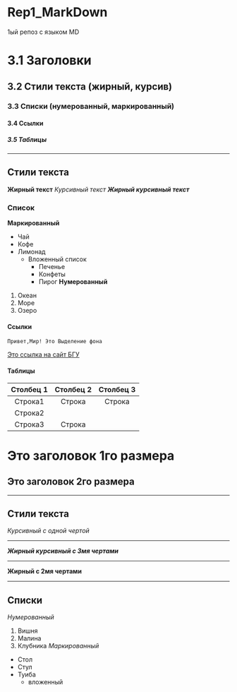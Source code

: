 # Rep1_MarkDown
1ый репоз с языком MD
# 3.1 Заголовки
## 3.2 Стили текста (жирный, курсив)
### 3.3 Списки (нумерованный, маркированный)
#### 3.4 Ссылки
##### 3.5 Таблицы
---
## Стили текста
__Жирный текст__
_Курсивный текст_
___Жирный курсивный текст___

### Список 
__Маркированный__
* Чай
* Кофе
* Лимонад
  * Вложенный список
     * Печенье
     *  Конфеты
     *  Пирог
__Нумерованный__ 
1. Океан
2. Море
3. Озеро
#### Ссылки
    Привет,Мир! Это Выделение фона
[Это ссылка на сайт БГУ](https://www.bsu.ru/wlcm/)
#### Таблицы
Столбец 1 | Столбец 2  | Столбец 3 |
:--------:|:----------:|:---------:|
Строка1 | Строка | Строка | 
Строка2 | |  | 
Строка3 | Строка |  | 
# Это заголовок 1го размера
## Это заголовок 2го размера
--- 
## Стили текста
_Курсивный с одной чертой_
***
___Жирный курсивный с 3мя чертами___
***
__Жирный с 2мя чертами__
___
## Списки
_Нумерованный_
1. Вишня
2. Малина
3. Клубника
   _Маркированный_
* Стол
* Стул
* Туиба
   * вложенный
